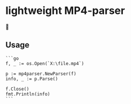 
# lightweight MP4-parser

:construction:

## Usage
    ```go
    f, _ := os.Open(`X:\file.mp4`)
	
	p := mp4parser.NewParser(f)
	info, _ := p.Parse()
    
    f.Close()
	fmt.Println(info)
    ```
